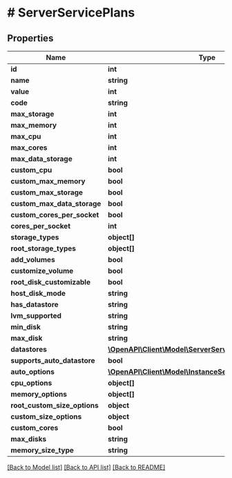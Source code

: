 # # ServerServicePlans

## Properties

Name | Type | Description | Notes
------------ | ------------- | ------------- | -------------
**id** | **int** |  | [optional]
**name** | **string** |  | [optional]
**value** | **int** |  | [optional]
**code** | **string** |  | [optional]
**max_storage** | **int** |  | [optional]
**max_memory** | **int** |  | [optional]
**max_cpu** | **int** |  | [optional]
**max_cores** | **int** |  | [optional]
**max_data_storage** | **int** |  | [optional]
**custom_cpu** | **bool** |  | [optional]
**custom_max_memory** | **bool** |  | [optional]
**custom_max_storage** | **bool** |  | [optional]
**custom_max_data_storage** | **bool** |  | [optional]
**custom_cores_per_socket** | **bool** |  | [optional]
**cores_per_socket** | **int** |  | [optional]
**storage_types** | **object[]** |  | [optional]
**root_storage_types** | **object[]** |  | [optional]
**add_volumes** | **bool** |  | [optional]
**customize_volume** | **bool** |  | [optional]
**root_disk_customizable** | **bool** |  | [optional]
**host_disk_mode** | **string** |  | [optional]
**has_datastore** | **string** |  | [optional]
**lvm_supported** | **string** |  | [optional]
**min_disk** | **string** |  | [optional]
**max_disk** | **string** |  | [optional]
**datastores** | [**\OpenAPI\Client\Model\ServerServicePlansDatastores**](ServerServicePlansDatastores.md) |  | [optional]
**supports_auto_datastore** | **bool** |  | [optional]
**auto_options** | [**\OpenAPI\Client\Model\InstanceServicePlanAutoOptions[]**](InstanceServicePlanAutoOptions.md) |  | [optional]
**cpu_options** | **object[]** |  | [optional]
**memory_options** | **object[]** |  | [optional]
**root_custom_size_options** | **object** |  | [optional]
**custom_size_options** | **object** |  | [optional]
**custom_cores** | **bool** |  | [optional]
**max_disks** | **string** |  | [optional]
**memory_size_type** | **string** |  | [optional]

[[Back to Model list]](../../README.md#models) [[Back to API list]](../../README.md#endpoints) [[Back to README]](../../README.md)
